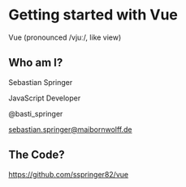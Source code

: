 # Getting started with Vue

Vue (pronounced /vjuː/, like view)

## Who am I?

Sebastian Springer

JavaScript Developer

@basti_springer

sebastian.springer@maibornwolff.de

## The Code?

https://github.com/sspringer82/vue
